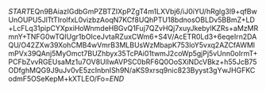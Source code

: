 $START$EQn9BAiazIGdbGmPZBTZIXpPZgT4m1LXVbj6/iJ0iYU/hRglg3l9+qfBwUnOUPU5JlTtTIrolfxL0vizbzAoqN7KCf8UQhPTU18bdnosOBLDv5BBmZ+LD+LcFLq31pipCYXpxiHoWnmdeHBGvQ1Fuj7QZvHQj7xuyJkebylKZRs+aMzMRmnY+TNFG0wTQIUgr1bOIceJvtaRZuxCWm6+S4V/AcETR0Ld3+6eqeIrn2DAQU/O42ZXw39XohCMB4wVmrB3MLBUsWzMbapK753loY5vxq2AZCfAWMlmPVx39QAnj5MyOmct7BUZhbyx35TcPAi01twmJ2coWp5gjPj5vUnn0oIrmT+PCFbZvvRGEUsaMz1u7OV8UlIwAVPSC0bRF6Q0OoSXiNDcVBkz+h55JcB75ODfghMQG9J9uJv0vE5zcInbnISh9N/aKS9xrsq9nic823Byyst3gYwJHGFKCodmF5OSeKepM+kXTLEO/Fo=$END$